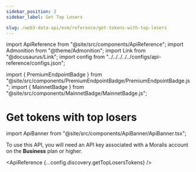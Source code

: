 ```yaml
---
sidebar_position: 2
sidebar_label: Get Top Losers

slug: /web3-data-api/evm/reference/get-tokens-with-top-losers
---
```


import ApiReference from "@site/src/components/ApiReference";
import Admonition from "@theme/Admonition";
import Link from "@docusaurus/Link";
import config from "../../../../../configs/api-reference/configs.json";

import { PremiumEndpointBadge } from "@site/src/components/PremiumEndpointBadge/PremiumEndpointBadge.js";
import { MainnetBadge } from "@site/src/components/MainnetBadge/MainnetBadge.js";

# Get tokens with top losers <MainnetBadge /> <PremiumEndpointBadge />

import ApiBanner from "@site/src/components/ApiBanner/ApiBanner.tsx";

<Admonition type="info" icon="💡" title="Premium Endpoint">
  <p>
    To use this API, you will need an API key associated with a Moralis account
    on the <strong>Business</strong> plan or higher.
  </p>
</Admonition>

<ApiReference {...config.discovery.getTopLosersTokens} />
